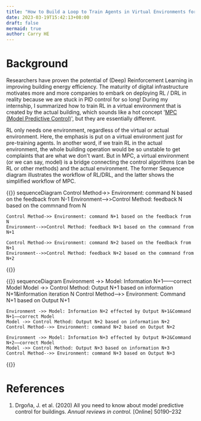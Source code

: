```yaml
---
title: "How to Build a Loop to Train Agents in Virtual Environments for Building Energy-Efficiency Improvement"
date: 2023-03-19T15:42:13+08:00
draft: false
mermaid: true
author: Carry HE
---
```


# Background

Researchers have proven the potential of (Deep) Reinforcement Learning in improving building energy efficiency. The maturity of digital infrastructure motivates more and more companies to embark on deploying RL / DRL in reality because we are stuck in PID control for so long! During my internship, I summarized how to train RL in a virtual environment that is created by the actual building, which sounds like a hot concept '[MPC (Model Predictive Control)](https://www.sciencedirect.com/science/article/pii/S1367578820300584)', but they are essentially different.

RL only needs one environment, regardless of the virtual or actual environment. Here, the emphasis is put on a virtual environment just for pre-training agents. In another word, if we train RL in the actual environment, the whole building operation would be so unstable to get complaints that are what we don't want. But in MPC, a virtual environment (or we can say, model) is a bridge connecting the control algorithms (can be RL or other methods) and the actual environment. The former Sequence diagram illustrates the workflow of RL/DRL, and the latter shows the simplified workflow of MPC.

{{<mermaid align="center">}}
sequenceDiagram
    Control Method->> Environment: command N based on the feedback from N-1
    Environment-->>Control Method: feedback N based on the commnand from N

    Control Method->> Environment: command N+1 based on the feedback from N
    Environment-->>Control Method: feedback N+1 based on the commnand from N+1

    Control Method->> Environment: command N+2 based on the feedback from N+1
    Environment-->>Control Method: feedback N+2 based on the commnand from N+2
{{</mermaid>}}
&nbsp;

{{<mermaid align="center">}}
sequenceDiagram 
    Environment ->> Model: Information N+1——correct Model
    Model ->> Control Method: Output N+1 based on information N+1&information iteration N
    Control Method-->> Environment: Command N+1 based on Output N+1

    Environment ->> Model: Information N+2 effected by Output N+1&Command N+1——correct Model
    Model ->> Control Method: Output N+2 based on information N+2
    Control Method-->> Environment: command N+2 based on Output N+2

    Environment ->> Model: Information N+3 effected by Output N+2&Command N+2——correct Model
    Model ->> Control Method: Output N+3 based on information N+3
    Control Method-->> Environment: command N+3 based on Output N+3
{{</mermaid>}}
&nbsp;

# References

1. Drgoňa, J. et al. (2020) All you need to know about model predictive control for buildings. *Annual reviews in control.* [Online] 50190–232